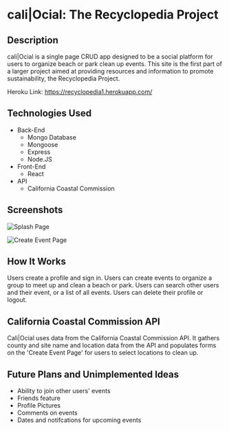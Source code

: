 # cali|Ocial: The Recyclopedia Project

## Description
cali|Ocial is a single page CRUD app designed to be a social platform for users to organize beach or park clean up events. This site is the first part of a larger project aimed at providing resources and information to promote sustainability, the Recyclopedia Project.

Heroku Link: https://recyclopedia1.herokuapp.com/

## Technologies Used
* Back-End
    * Mongo Database
    * Mongoose
    * Express
    * Node.JS
* Front-End
    * React
* API
    * California Coastal Commission


## Screenshots

![Splash Page](https://i.imgur.com/EbGN6WW.png)


![Create Event Page](https://i.imgur.com/9DOCyzh.png)



## How It Works

Users create a profile and sign in. Users can create events to organize a group to meet up and clean a beach or park. Users can search other users and their event, or a list of all events. Users can delete their profile or logout.

## California Coastal Commission API

Cali|Ocial uses data from the California Coastal Commission API. It gathers county and site name and location data from the API and populates forms on the 'Create Event Page' for users to select locations to clean up.

## Future Plans and Unimplemented Ideas
* Ability to join other users' events
* Friends feature
* Profile Pictures
* Comments on events
* Dates and notifcations for upcoming events
